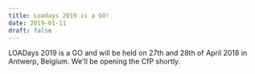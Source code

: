 ```yaml
---
title: Loadays 2019 is a GO!
date: 2019-01-11
draft: false
---
```


LOADays 2019 is a GO and will be held on 27th and 28th of April 2018 in Antwerp, Belgium.
We'll be opening the CfP shortly.
